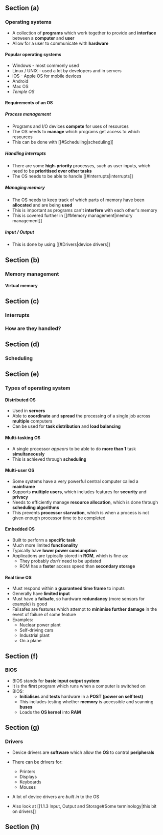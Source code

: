 ## Section (a)

### Operating systems
- A collection of **programs** which work together to provide and **interface** between a **computer** and **user**
- Allow for a user to communicate with **hardware**

#### Popular operating systems
- Windows - most commonly used
- Linux / UNIX - used a lot by developers and in servers
- iOS - Apple OS for mobile devices
- Android
- Mac OS
- *Temple OS*

#### Requirements of an OS

##### Process management
- Programs and I/O devices **compete** for uses of resources
- The OS needs to **manage** which programs get access to which resources
- This can be done with [[#Scheduling|scheduling]]

##### Handling interrupts
- There are some **high-priority** processes, such as user inputs, which need to be **prioritised over other tasks**
- The OS needs to be able to handle [[#Interrupts|interrupts]]

##### Managing memory
- The OS needs to keep track of which parts of memory have been **allocated** and are being **used**
- This is important as programs can't **interfere** with each other's memory
- This is covered further in [[#Memory management|memory management]]

##### Input / Output
- This is done by using [[#Drivers|device drivers]]

## Section (b)

### Memory management

#### Virtual memory

## Section (c)

### Interrupts

### How are they handled?

## Section (d)

### Scheduling

## Section (e)

### Types of operating system

#### Distributed OS
- Used in **servers**
- Able to **coordinate** and **spread** the processing of a single job across **multiple** computers
- Can be used for **task distribution** and **load balancing**

#### Multi-tasking OS
- A single processor *appears* to be able to do **more than 1** task **simultaneously**
- This is achieved through **scheduling**

#### Multi-user OS
- Some systems have a very powerful central computer called a **mainframe**
- Supports **multiple users**, which includes features for **security** and **privacy**
- Needs to efficiently manage **resource allocation**, which is done through **scheduling algorithms**
- This prevents **processor starvation**, which is when a process is not given enough processor time to be completed

#### Embedded OS
- Built to perform a **specific task**
- Much more limited **functionality**
- Typically have **lower power consumption**
- Applications are typically stored in **ROM**, which is fine as:
	- They probably *don't* need to be updated
	- ROM has a **faster** access speed than **secondary storage**

#### Real time OS
- Must respond within a **guaranteed time frame** to inputs
- Generally have **limited input**
- Must have a **failsafe**, so hardware **redundancy** (more sensors for example) is good 
- Failsafes are features which attempt to **minimise further damage** in the event of failure of some feature
- Examples:
	- Nuclear power plant
	- Self-driving cars
	- Industrial plant
	- On a plane

## Section (f)

### BIOS
- BIOS stands for **basic input output system**
- It is the **first** program which runs when a computer is switched on
- BIOS:
	- **Initialises** and **tests** hardware in a **POST (power on self test)** 
	- This includes testing whether **memory** is accessible and scanning **buses** 
	- Loads the **OS kernel** into **RAM**

## Section (g)

### Drivers
- Device drivers are **software** which allow the **OS** to control **peripherals**
- There can be drivers for:
	- Printers
	- Displays
	- Keyboards
	- Mouses
- A lot of device drivers are *built in* to the OS

- Also look at [[1.1.3 Input, Output and Storage#Some terminology|this bit on drivers]]

## Section (h)